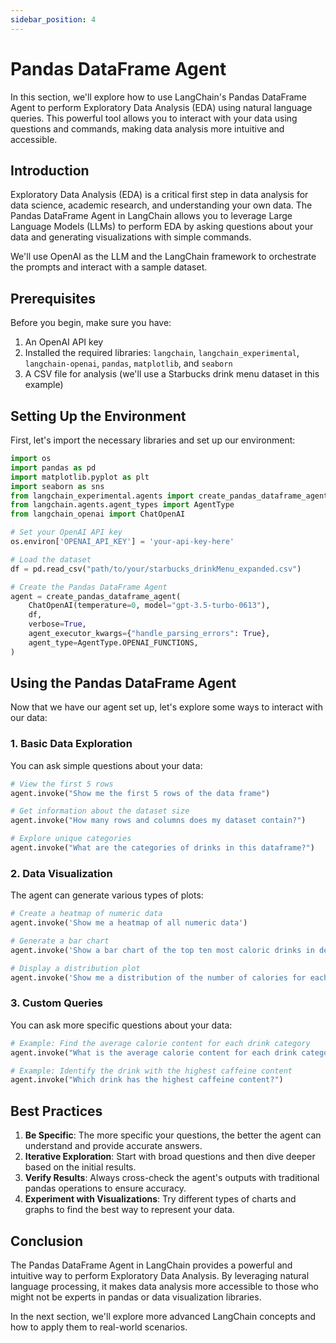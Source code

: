 ```yaml
---
sidebar_position: 4
---
```


# Pandas DataFrame Agent

In this section, we'll explore how to use LangChain's Pandas DataFrame Agent to perform Exploratory Data Analysis (EDA) using natural language queries. This powerful tool allows you to interact with your data using questions and commands, making data analysis more intuitive and accessible.

## Introduction

Exploratory Data Analysis (EDA) is a critical first step in data analysis for data science, academic research, and understanding your own data. The Pandas DataFrame Agent in LangChain allows you to leverage Large Language Models (LLMs) to perform EDA by asking questions about your data and generating visualizations with simple commands.

We'll use OpenAI as the LLM and the LangChain framework to orchestrate the prompts and interact with a sample dataset.

## Prerequisites

Before you begin, make sure you have:

1. An OpenAI API key
2. Installed the required libraries: `langchain`, `langchain_experimental`, `langchain-openai`, `pandas`, `matplotlib`, and `seaborn`
3. A CSV file for analysis (we'll use a Starbucks drink menu dataset in this example)

## Setting Up the Environment

First, let's import the necessary libraries and set up our environment:

```python
import os
import pandas as pd
import matplotlib.pyplot as plt
import seaborn as sns
from langchain_experimental.agents import create_pandas_dataframe_agent
from langchain.agents.agent_types import AgentType
from langchain_openai import ChatOpenAI

# Set your OpenAI API key
os.environ['OPENAI_API_KEY'] = 'your-api-key-here'

# Load the dataset
df = pd.read_csv("path/to/your/starbucks_drinkMenu_expanded.csv")

# Create the Pandas DataFrame Agent
agent = create_pandas_dataframe_agent(
    ChatOpenAI(temperature=0, model="gpt-3.5-turbo-0613"),
    df,
    verbose=True,
    agent_executor_kwargs={"handle_parsing_errors": True},
    agent_type=AgentType.OPENAI_FUNCTIONS,
)
```

## Using the Pandas DataFrame Agent

Now that we have our agent set up, let's explore some ways to interact with our data:

### 1. Basic Data Exploration

You can ask simple questions about your data:

```python
# View the first 5 rows
agent.invoke("Show me the first 5 rows of the data frame")

# Get information about the dataset size
agent.invoke("How many rows and columns does my dataset contain?")

# Explore unique categories
agent.invoke("What are the categories of drinks in this dataframe?")
```

### 2. Data Visualization

The agent can generate various types of plots:

```python
# Create a heatmap of numeric data
agent.invoke('Show me a heatmap of all numeric data')

# Generate a bar chart
agent.invoke('Show a bar chart of the top ten most caloric drinks in descending order by average calories')

# Display a distribution plot
agent.invoke('Show me a distribution of the number of calories for each category')
```

### 3. Custom Queries

You can ask more specific questions about your data:

```python
# Example: Find the average calorie content for each drink category
agent.invoke("What is the average calorie content for each drink category?")

# Example: Identify the drink with the highest caffeine content
agent.invoke("Which drink has the highest caffeine content?")
```

## Best Practices

1. **Be Specific**: The more specific your questions, the better the agent can understand and provide accurate answers.
2. **Iterative Exploration**: Start with broad questions and then dive deeper based on the initial results.
3. **Verify Results**: Always cross-check the agent's outputs with traditional pandas operations to ensure accuracy.
4. **Experiment with Visualizations**: Try different types of charts and graphs to find the best way to represent your data.

## Conclusion

The Pandas DataFrame Agent in LangChain provides a powerful and intuitive way to perform Exploratory Data Analysis. By leveraging natural language processing, it makes data analysis more accessible to those who might not be experts in pandas or data visualization libraries.

In the next section, we'll explore more advanced LangChain concepts and how to apply them to real-world scenarios.